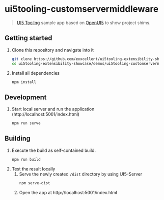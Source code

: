 # ui5tooling-customservermiddleware
> [UI5 Tooling](https://github.com/SAP/ui5-tooling) sample app based on [OpenUI5](https://github.com/SAP/openui5) to show project shims.


## Getting started
1. Clone this repository and navigate into it
    ```sh
    git clone https://github.com/exxcellent/ui5tooling-extensibility-showcase.git
    cd ui5tooling-extensibility-showcase/demos/ui5tooling-customservermiddleware
    ```
1. Install all dependencies
    ```sh
    npm install
    ```

## Development

1. Start local server and run the application (http://localhost:5001/index.html)
    ```sh
    npm run serve
    ```

## Building
1. Execute the build as self-contained build. 
    ```sh
    npm run build
    ```
1. Test the result locally
    1. Serve the newly created `/dist` directory by using UI5-Server
        ```sh
        npm serve-dist
        ```
    1. Open the app at http://localhost:5001/index.html
